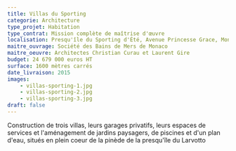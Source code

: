 ```yaml
---
title: Villas du Sporting
categorie: Architecture
type_projet: Habitation
type_contrat: Mission complète de maîtrise d'œuvre
localisation: Presqu'île du Sporting d'Été, Avenue Princesse Grace, Monaco
maitre_ouvrage: Société des Bains de Mers de Monaco
maitre_oeuvre: Architectes Christian Curau et Laurent Gire
budget: 24 679 000 euros HT
surface: 1600 mètres carrés
date_livraison: 2015
images:
    - villas-sporting-1.jpg
    - villas-sporting-2.jpg
    - villas-sporting-3.jpg
draft: false
---
```

Construction de trois villas, leurs garages privatifs, leurs espaces de services
et l'aménagement de jardins paysagers, de piscines et d'un plan d'eau, situés en
plein coeur de la pinède de la presqu'île du Larvotto